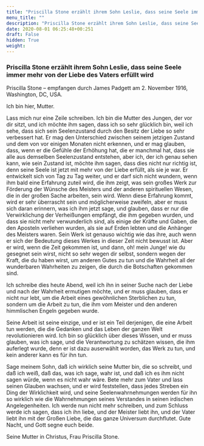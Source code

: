```yaml
---
title: "Priscilla Stone erzählt ihrem Sohn Leslie, dass seine Seele immer mehr von der Liebe des Vaters erfüllt wird"
menu_title: ""
description: "Priscilla Stone erzählt ihrem Sohn Leslie, dass seine Seele immer mehr von der Liebe des Vaters erfüllt wird"
date: 2020-08-01 06:25:48+00:251
draft: False
hidden: True
weight:
---
```

### Priscilla Stone erzählt ihrem Sohn Leslie, dass seine Seele immer mehr von der Liebe des Vaters erfüllt wird

Priscilla Stone – empfangen durch James Padgett am 2. November 1916, Washington, DC, USA.

Ich bin hier, Mutter.

Lass mich nur eine Zeile schreiben. Ich bin die Mutter des Jungen, der vor dir sitzt, und ich möchte ihm sagen, dass ich so sehr glücklich bin, weil ich sehe, dass sich sein Seelenzustand durch den Besitz der Liebe so sehr verbessert hat. Er mag den Unterschied zwischen seinem jetzigen Zustand und dem von vor einigen Monaten nicht erkennen, und er mag glauben, dass, wenn er die Gefühle der Erhöhung hat, die er manchmal hat, dass sie alle aus demselben Seelenzustand entstehen, aber ich, der ich genau sehen kann, wie sein Zustand ist, möchte ihm sagen, dass dies nicht nur richtig ist, denn seine Seele ist jetzt mit mehr von der Liebe erfüllt, als sie je war. Er entwickelt sich von Tag zu Tag weiter, und er darf sich nicht wundern, wenn ihm bald eine Erfahrung zuteil wird, die ihm zeigt, was sein großes Werk zur Förderung der Wünsche des Meisters und der anderen spirituellen Wesen, die in der großen Sache arbeiten, sein wird. Wenn diese Erfahrung kommt, wird er sehr überrascht sein und möglicherweise zweifeln, aber er muss sich daran erinnern, was ich ihm jetzt sage, und glauben, dass er nur die Verwirklichung der Verheißungen empfängt, die ihm gegeben wurden, und dass sie nicht mehr verwunderlich sind, als einige der Kräfte und Gaben, die den Aposteln verliehen wurden, als sie auf Erden lebten und die Anhänger des Meisters waren. Sein Werk ist genauso wichtig wie das ihre, auch wenn er sich der Bedeutung dieses Werkes in dieser Zeit nicht bewusst ist. Aber er wird, wenn die Zeit gekommen ist, und dann, oh! mein Junge! wie du gesegnet sein wirst, nicht so sehr wegen dir selbst, sondern wegen der Kraft, die du haben wirst, um anderen Gutes zu tun und die Wahrheit all der wunderbaren Wahrheiten zu zeigen, die durch die Botschaften gekommen sind.

Ich schreibe dies heute Abend, weil ich ihn in seiner Suche nach der Liebe und nach der Wahrheit ermutigen möchte, und er muss glauben, dass er nicht nur lebt, um die Arbeit eines gewöhnlichen Sterblichen zu tun, sondern um die Arbeit zu tun, die ihm vom Meister und den anderen himmlischen Engeln gegeben wurde.

Seine Arbeit ist seine einzige, und er ist ein Teil derjenigen, die eine Arbeit tun werden, die die Gedanken und das Leben der ganzen Welt revolutionieren wird. Ich bin so glücklich über dieses Wissen, und er muss glauben, was ich sage, und die Verantwortung zu schätzen wissen, die ihm auferlegt wurde, denn er ist dazu auserwählt worden, das Werk zu tun, und kein anderer kann es für ihn tun.

Sage meinem Sohn, daß ich wirklich seine Mutter bin, die so schreibt, und daß ich weiß, daß das, was ich sage, wahr ist, und daß ich es ihm nicht sagen würde, wenn es nicht wahr wäre. Bete mehr zum Vater und lass seinen Glauben wachsen, und er wird feststellen, dass jedes Streben ein Ding der Wirklichkeit wird, und seine Seelenwahrnehmungen werden für ihn so wirklich wie die Wahrnehmungen seines Verstandes in seinen irdischen Angelegenheiten. Ich werde nun nicht mehr schreiben, und zum Schluss werde ich sagen, dass ich ihn liebe, und der Meister liebt ihn, und der Vater liebt ihn mit der Großen Liebe, die das ganze Universum durchflutet. Gute Nacht, und Gott segne euch beide.

Seine Mutter in Christus, Frau Priscilla Stone.
